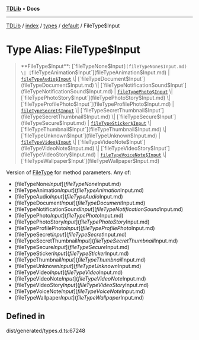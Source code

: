 [**TDLib**](../../../../../../README.md) • **Docs**

***

[TDLib](../../../../../../modules.md) / [index](../../../../../README.md) / [types](../../../README.md) / [default](../README.md) / FileType$Input

# Type Alias: FileType$Input

> **FileType$Input**: [`fileTypeNone$Input`](fileTypeNone$Input.md) \| [`fileTypeAnimation$Input`](fileTypeAnimation$Input.md) \| [`fileTypeAudio$Input`](fileTypeAudio$Input.md) \| [`fileTypeDocument$Input`](fileTypeDocument$Input.md) \| [`fileTypeNotificationSound$Input`](fileTypeNotificationSound$Input.md) \| [`fileTypePhoto$Input`](fileTypePhoto$Input.md) \| [`fileTypePhotoStory$Input`](fileTypePhotoStory$Input.md) \| [`fileTypeProfilePhoto$Input`](fileTypeProfilePhoto$Input.md) \| [`fileTypeSecret$Input`](fileTypeSecret$Input.md) \| [`fileTypeSecretThumbnail$Input`](fileTypeSecretThumbnail$Input.md) \| [`fileTypeSecure$Input`](fileTypeSecure$Input.md) \| [`fileTypeSticker$Input`](fileTypeSticker$Input.md) \| [`fileTypeThumbnail$Input`](fileTypeThumbnail$Input.md) \| [`fileTypeUnknown$Input`](fileTypeUnknown$Input.md) \| [`fileTypeVideo$Input`](fileTypeVideo$Input.md) \| [`fileTypeVideoNote$Input`](fileTypeVideoNote$Input.md) \| [`fileTypeVideoStory$Input`](fileTypeVideoStory$Input.md) \| [`fileTypeVoiceNote$Input`](fileTypeVoiceNote$Input.md) \| [`fileTypeWallpaper$Input`](fileTypeWallpaper$Input.md)

Version of [FileType](FileType.md) for method parameters.
Any of:
- [fileTypeNone$Input](fileTypeNone$Input.md)
- [fileTypeAnimation$Input](fileTypeAnimation$Input.md)
- [fileTypeAudio$Input](fileTypeAudio$Input.md)
- [fileTypeDocument$Input](fileTypeDocument$Input.md)
- [fileTypeNotificationSound$Input](fileTypeNotificationSound$Input.md)
- [fileTypePhoto$Input](fileTypePhoto$Input.md)
- [fileTypePhotoStory$Input](fileTypePhotoStory$Input.md)
- [fileTypeProfilePhoto$Input](fileTypeProfilePhoto$Input.md)
- [fileTypeSecret$Input](fileTypeSecret$Input.md)
- [fileTypeSecretThumbnail$Input](fileTypeSecretThumbnail$Input.md)
- [fileTypeSecure$Input](fileTypeSecure$Input.md)
- [fileTypeSticker$Input](fileTypeSticker$Input.md)
- [fileTypeThumbnail$Input](fileTypeThumbnail$Input.md)
- [fileTypeUnknown$Input](fileTypeUnknown$Input.md)
- [fileTypeVideo$Input](fileTypeVideo$Input.md)
- [fileTypeVideoNote$Input](fileTypeVideoNote$Input.md)
- [fileTypeVideoStory$Input](fileTypeVideoStory$Input.md)
- [fileTypeVoiceNote$Input](fileTypeVoiceNote$Input.md)
- [fileTypeWallpaper$Input](fileTypeWallpaper$Input.md)

## Defined in

dist/generated/types.d.ts:67248
